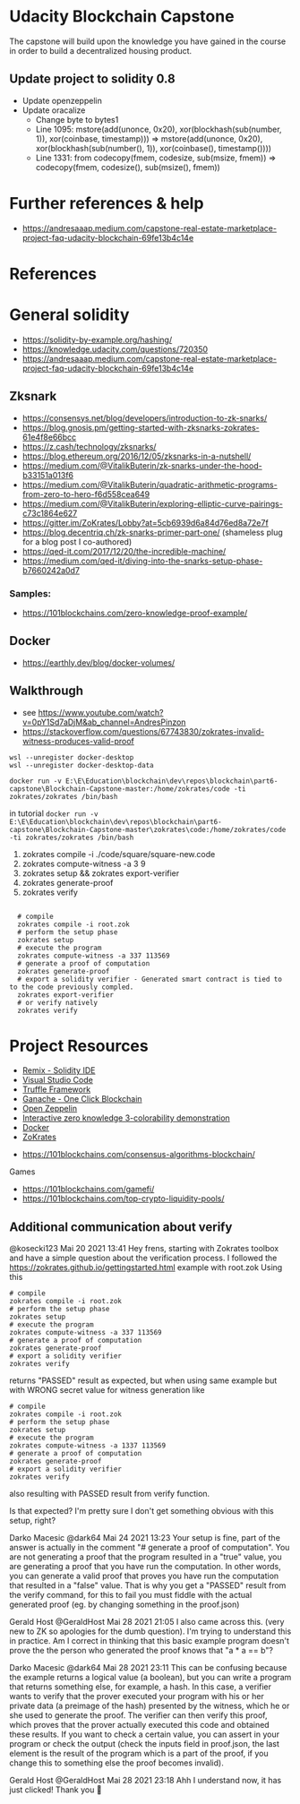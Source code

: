 # Udacity Blockchain Capstone

The capstone will build upon the knowledge you have gained in the course in order to build a decentralized housing product. 

## Update project to solidity 0.8
- Update openzeppelin
- Update oracalize 
  - Change byte to bytes1
  - Line 1095: mstore(add(unonce, 0x20), xor(blockhash(sub(number, 1)), xor(coinbase, timestamp))) => mstore(add(unonce, 0x20), xor(blockhash(sub(number(), 1)), xor(coinbase(), timestamp())))
  - Line 1331: from codecopy(fmem, codesize, sub(msize, fmem)) => codecopy(fmem, codesize(), sub(msize(), fmem))

# Further references & help
- https://andresaaap.medium.com/capstone-real-estate-marketplace-project-faq-udacity-blockchain-69fe13b4c14e

# References
# General solidity
- https://solidity-by-example.org/hashing/
- https://knowledge.udacity.com/questions/720350
- https://andresaaap.medium.com/capstone-real-estate-marketplace-project-faq-udacity-blockchain-69fe13b4c14e
## Zksnark
- https://consensys.net/blog/developers/introduction-to-zk-snarks/
- https://blog.gnosis.pm/getting-started-with-zksnarks-zokrates-61e4f8e66bcc
- https://z.cash/technology/zksnarks/
- https://blog.ethereum.org/2016/12/05/zksnarks-in-a-nutshell/
- https://medium.com/@VitalikButerin/zk-snarks-under-the-hood-b33151a013f6
- https://medium.com/@VitalikButerin/quadratic-arithmetic-programs-from-zero-to-hero-f6d558cea649
- https://medium.com/@VitalikButerin/exploring-elliptic-curve-pairings-c73c1864e627
- https://gitter.im/ZoKrates/Lobby?at=5cb6939d6a84d76ed8a72e7f
- https://blog.decentriq.ch/zk-snarks-primer-part-one/ (shameless plug for a blog post I co-authored)
- https://qed-it.com/2017/12/20/the-incredible-machine/
- https://medium.com/qed-it/diving-into-the-snarks-setup-phase-b7660242a0d7

### Samples:
- https://101blockchains.com/zero-knowledge-proof-example/

## Docker
- https://earthly.dev/blog/docker-volumes/

## Walkthrough
- see https://www.youtube.com/watch?v=0pY1Sd7aDjM&ab_channel=AndresPinzon
- https://stackoverflow.com/questions/67743830/zokrates-invalid-witness-produces-valid-proof
````
wsl --unregister docker-desktop
wsl --unregister docker-desktop-data
````

``docker run -v E:\E\Education\blockchain\dev\repos\blockchain\part6-capstone\Blockchain-Capstone-master:/home/zokrates/code -ti zokrates/zokrates /bin/bash``

in tutorial ``docker run -v E:\E\Education\blockchain\dev\repos\blockchain\part6-capstone\Blockchain-Capstone-master\zokrates\code:/home/zokrates/code -ti zokrates/zokrates /bin/bash``

1. zokrates compile -i ./code/square/square-new.code
2. zokrates compute-witness -a 3 9
3. zokrates setup && zokrates export-verifier
4. zokrates generate-proof
5. zokrates verify


````
  
  # compile
  zokrates compile -i root.zok
  # perform the setup phase
  zokrates setup
  # execute the program
  zokrates compute-witness -a 337 113569
  # generate a proof of computation
  zokrates generate-proof
  # export a solidity verifier - Generated smart contract is tied to to the code previously compled.
  zokrates export-verifier
  # or verify natively
  zokrates verify
````

# Project Resources

* [Remix - Solidity IDE](https://remix.ethereum.org/)
* [Visual Studio Code](https://code.visualstudio.com/)
* [Truffle Framework](https://truffleframework.com/)
* [Ganache - One Click Blockchain](https://truffleframework.com/ganache)
* [Open Zeppelin ](https://openzeppelin.org/)
* [Interactive zero knowledge 3-colorability demonstration](http://web.mit.edu/~ezyang/Public/graph/svg.html)
* [Docker](https://docs.docker.com/install/)
* [ZoKrates](https://github.com/Zokrates/ZoKrates)


- https://101blockchains.com/consensus-algorithms-blockchain/


Games
- https://101blockchains.com/gamefi/
- https://101blockchains.com/top-crypto-liquidity-pools/

## Additional communication about verify
@kosecki123 Mai 20 2021 13:41
Hey frens, starting with Zokrates toolbox and have a simple question about the verification process.
I followed the https://zokrates.github.io/gettingstarted.html example with root.zok
Using this
````
# compile
zokrates compile -i root.zok
# perform the setup phase
zokrates setup
# execute the program
zokrates compute-witness -a 337 113569
# generate a proof of computation
zokrates generate-proof
# export a solidity verifier
zokrates verify
````
returns "PASSED" result as expected, but when using same example but with WRONG secret value for witness generation like
````
# compile
zokrates compile -i root.zok
# perform the setup phase
zokrates setup
# execute the program
zokrates compute-witness -a 1337 113569
# generate a proof of computation
zokrates generate-proof
# export a solidity verifier
zokrates verify
````
also resulting with PASSED result from verify function.

Is that expected? I'm pretty sure I don't get something obvious with this setup, right?


Darko Macesic
@dark64
Mai 24 2021 13:23
Your setup is fine, part of the answer is actually in the comment "# generate a proof of computation". You are not generating a proof that the program resulted in a "true" value, you are generating a proof that you have run the computation. In other words, you can generate a valid proof that proves you have run the computation that resulted in a "false" value. That is why you get a "PASSED" result from the verify command, for this to fail you must fiddle with the actual generated proof (eg. by changing something in the proof.json)

Gerald Host
@GeraldHost
Mai 28 2021 21:05
I also came across this. (very new to ZK so apologies for the dumb question). I'm trying to understand this in practice. Am I correct in thinking that this basic example program doesn't prove the the person who generated the proof knows that "a * a == b"?

Darko Macesic
@dark64
Mai 28 2021 23:11
This can be confusing because the example returns a logical value (a boolean), but you can write a program that returns something else, for example, a hash. In this case, a verifier wants to verify that the prover executed your program with his or her private data (a preimage of the hash) presented by the witness, which he or she used to generate the proof. The verifier can then verify this proof, which proves that the prover actually executed this code and obtained these results. If you want to check a certain value, you can assert in your program or check the output (check the inputs field in proof.json, the last element is the result of the program which is a part of the proof, if you change this to something else the proof becomes invalid).

Gerald Host
@GeraldHost
Mai 28 2021 23:18
Ahh I understand now, it has just clicked! Thank you 🙌
